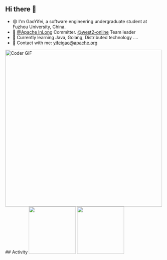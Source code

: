 ## Hi there 👋

*  😄 I'm GaoYifei, a software engineering undergraduate student at Fuzhou University, China.
*  🔭 [@Apache InLong](https://site.west2.online/) Committer. [@west2-online](https://site.west2.online/) Team leader
*  🌱 Currently learning Java, Golang, Distributed technology ....
*  💬 Contact with me: yifeigao@apache.org
<img src="https://media.giphy.com/media/SWoSkN6DxTszqIKEqv/giphy.gif" alt="Coder GIF" width="500">
## Activity

 <img height="150px" src="https://github-readme-stats.vercel.app/api?username=emptyOVO&count_private=true&show_icons=true&bg_color=00000000&hide_title=true&show_icons=true&line_height=21" />
<img height="150px" src="https://github-readme-stats.vercel.app/api/top-langs?username=emptyOVO&layout=compact&hide_title=true&show_icons=true&line_height=21" />



<!--
**emptyOVO/emptyOVO** is a ✨ _special_ ✨ repository because its `README.md` (this file) appears on your GitHub profile.

Here are some ideas to get you started:

- 🔭 I’m currently working on ...
- 🌱 I’m currently learning ...
- 👯 I’m looking to collaborate on ...
- 🤔 I’m looking for help with ...
- 💬 Ask me about ...
- 📫 How to reach me: ...
- 😄 Pronouns: ...
- ⚡ Fun fact: ...
-->
